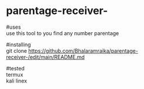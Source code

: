# parentage-receiver-

#uses<br>
use this tool to you find any number parentage 

#installing<br>
git clone https://github.com/Bhalaramraika/parentage-receiver-/edit/main/README.md

#tested<br>
termux<br>
kali linex

